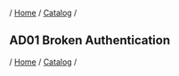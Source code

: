 / [Home](/acctp/) / [Catalog](/acctp/catalog.md) /

## AD01 Broken Authentication

/ [Home](/acctp/) / [Catalog](/acctp/catalog.md) /

